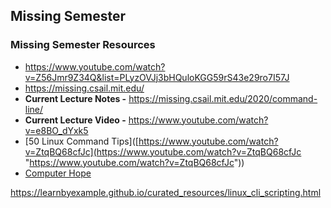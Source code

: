 ## Missing Semester
### Missing Semester Resources
- https://www.youtube.com/watch?v=Z56Jmr9Z34Q&list=PLyzOVJj3bHQuloKGG59rS43e29ro7I57J
- https://missing.csail.mit.edu/ 
- **Current Lecture Notes -** https://missing.csail.mit.edu/2020/command-line/
- **Current Lecture Video -**  https://www.youtube.com/watch?v=e8BO_dYxk5
- [50 Linux Command Tips]([https://www.youtube.com/watch?v=ZtqBQ68cfJc](https://www.youtube.com/watch?v=ZtqBQ68cfJc "https://www.youtube.com/watch?v=ZtqBQ68cfJc"))
- [Computer Hope](https://www.computerhope.com)

https://learnbyexample.github.io/curated_resources/linux_cli_scripting.html